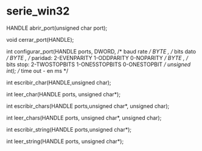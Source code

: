 # serie_win32

HANDLE abrir_port(unsigned char port);

void cerrar_port(HANDLE);

int configurar_port(HANDLE ports,
                    DWORD, /* baud rate */
                    BYTE , /* bits dato */
                    BYTE , /* paridad: 2-EVENPARITY 1-ODDPARITY 0-NOPARITY */
                    BYTE , /* bits stop: 2-TWOSTOPBITS 1-ONE5STOPBITS 0-ONESTOPBIT */
                    unsigned int); /* time out - en ms */
                    
int escribir_char(HANDLE,unsigned char);

int leer_char(HANDLE ports, unsigned char*);

int escribir_chars(HANDLE ports,unsigned char*, unsigned char);

int leer_chars(HANDLE ports, unsigned char*, unsigned char);

int escribir_string(HANDLE ports,unsigned char*);

int leer_string(HANDLE ports, unsigned char*);
